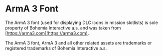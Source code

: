 # ArmA 3 Font

The ArmA 3 font (used for displaying DLC icons in mission slotlists) is sole property of Bohemia Interactive a.s. and was taken from [https://arma3.com](https://arma3.com).

The ArmA 3 font, ArmA 3 and all other related assets are trademarks or registered trademarks of Bohemia Interactive a.s.
